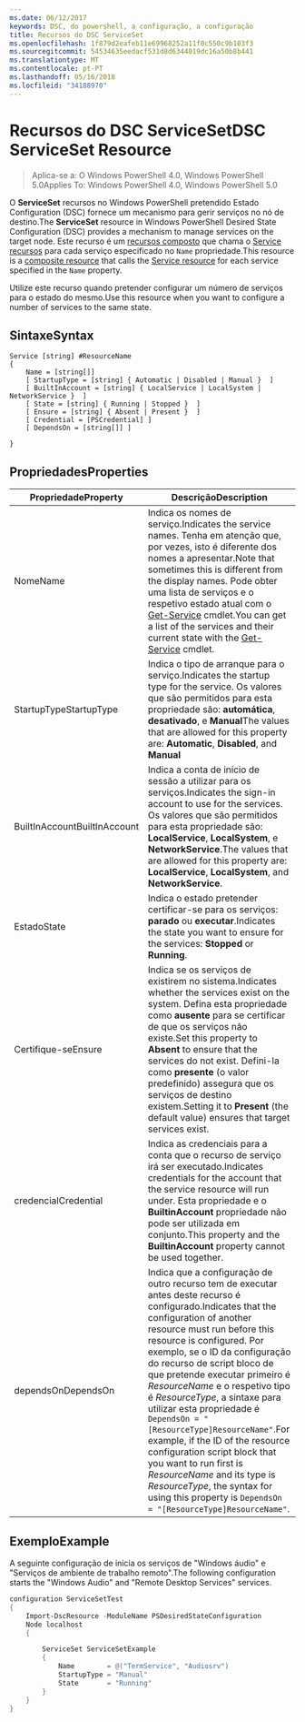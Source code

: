 ```yaml
---
ms.date: 06/12/2017
keywords: DSC, do powershell, a configuração, a configuração
title: Recursos do DSC ServiceSet
ms.openlocfilehash: 1f879d2eafeb11e69968252a11f0c550c9b103f3
ms.sourcegitcommit: 54534635eedacf531d8d6344019dc16a50b8b441
ms.translationtype: MT
ms.contentlocale: pt-PT
ms.lasthandoff: 05/16/2018
ms.locfileid: "34188970"
---
```

# <a name="dsc-serviceset-resource"></a><span data-ttu-id="4e0bd-103">Recursos do DSC ServiceSet</span><span class="sxs-lookup"><span data-stu-id="4e0bd-103">DSC ServiceSet Resource</span></span>

> <span data-ttu-id="4e0bd-104">Aplica-se a: O Windows PowerShell 4.0, Windows PowerShell 5.0</span><span class="sxs-lookup"><span data-stu-id="4e0bd-104">Applies To: Windows PowerShell 4.0, Windows PowerShell 5.0</span></span>


<span data-ttu-id="4e0bd-105">O **ServiceSet** recursos no Windows PowerShell pretendido Estado Configuration (DSC) fornece um mecanismo para gerir serviços no nó de destino.</span><span class="sxs-lookup"><span data-stu-id="4e0bd-105">The **ServiceSet** resource in Windows PowerShell Desired State Configuration (DSC) provides a mechanism to manage services on the target node.</span></span> <span data-ttu-id="4e0bd-106">Este recurso é um [recursos composto](authoringResourceComposite.md) que chama o [Service recursos](serviceResource.md) para cada serviço especificado no `Name` propriedade.</span><span class="sxs-lookup"><span data-stu-id="4e0bd-106">This resource is a [composite resource](authoringResourceComposite.md) that calls the [Service resource](serviceResource.md) for each service specified in the `Name` property.</span></span>

<span data-ttu-id="4e0bd-107">Utilize este recurso quando pretender configurar um número de serviços para o estado do mesmo.</span><span class="sxs-lookup"><span data-stu-id="4e0bd-107">Use this resource when you want to configure a number of services to the same state.</span></span>

## <a name="syntax"></a><span data-ttu-id="4e0bd-108">Sintaxe</span><span class="sxs-lookup"><span data-stu-id="4e0bd-108">Syntax</span></span>

```
Service [string] #ResourceName
{
    Name = [string[]]
    [ StartupType = [string] { Automatic | Disabled | Manual }  ]
    [ BuiltInAccount = [string] { LocalService | LocalSystem | NetworkService }  ]
    [ State = [string] { Running | Stopped }  ]
    [ Ensure = [string] { Absent | Present }  ]
    [ Credential = [PSCredential] ]
    [ DependsOn = [string[]] ]

}
```

## <a name="properties"></a><span data-ttu-id="4e0bd-109">Propriedades</span><span class="sxs-lookup"><span data-stu-id="4e0bd-109">Properties</span></span>

|  <span data-ttu-id="4e0bd-110">Propriedade</span><span class="sxs-lookup"><span data-stu-id="4e0bd-110">Property</span></span>  |  <span data-ttu-id="4e0bd-111">Descrição</span><span class="sxs-lookup"><span data-stu-id="4e0bd-111">Description</span></span>   |
|---|---|
| <span data-ttu-id="4e0bd-112">Nome</span><span class="sxs-lookup"><span data-stu-id="4e0bd-112">Name</span></span>| <span data-ttu-id="4e0bd-113">Indica os nomes de serviço.</span><span class="sxs-lookup"><span data-stu-id="4e0bd-113">Indicates the service names.</span></span> <span data-ttu-id="4e0bd-114">Tenha em atenção que, por vezes, isto é diferente dos nomes a apresentar.</span><span class="sxs-lookup"><span data-stu-id="4e0bd-114">Note that sometimes this is different from the display names.</span></span> <span data-ttu-id="4e0bd-115">Pode obter uma lista de serviços e o respetivo estado atual com o [Get-Service](https://technet.microsoft.com/library/hh849804.aspx) cmdlet.</span><span class="sxs-lookup"><span data-stu-id="4e0bd-115">You can get a list of the services and their current state with the [Get-Service](https://technet.microsoft.com/library/hh849804.aspx) cmdlet.</span></span>|
| <span data-ttu-id="4e0bd-116">StartupType</span><span class="sxs-lookup"><span data-stu-id="4e0bd-116">StartupType</span></span>| <span data-ttu-id="4e0bd-117">Indica o tipo de arranque para o serviço.</span><span class="sxs-lookup"><span data-stu-id="4e0bd-117">Indicates the startup type for the service.</span></span> <span data-ttu-id="4e0bd-118">Os valores que são permitidos para esta propriedade são: **automática**, **desativado**, e **Manual**</span><span class="sxs-lookup"><span data-stu-id="4e0bd-118">The values that are allowed for this property are: **Automatic**, **Disabled**, and **Manual**</span></span>|
| <span data-ttu-id="4e0bd-119">BuiltInAccount</span><span class="sxs-lookup"><span data-stu-id="4e0bd-119">BuiltInAccount</span></span>| <span data-ttu-id="4e0bd-120">Indica a conta de início de sessão a utilizar para os serviços.</span><span class="sxs-lookup"><span data-stu-id="4e0bd-120">Indicates the sign-in account to use for the services.</span></span> <span data-ttu-id="4e0bd-121">Os valores que são permitidos para esta propriedade são: **LocalService**, **LocalSystem**, e **NetworkService**.</span><span class="sxs-lookup"><span data-stu-id="4e0bd-121">The values that are allowed for this property are: **LocalService**, **LocalSystem**, and **NetworkService**.</span></span>|
| <span data-ttu-id="4e0bd-122">Estado</span><span class="sxs-lookup"><span data-stu-id="4e0bd-122">State</span></span>| <span data-ttu-id="4e0bd-123">Indica o estado pretender certificar-se para os serviços: **parado** ou **executar**.</span><span class="sxs-lookup"><span data-stu-id="4e0bd-123">Indicates the state you want to ensure for the services: **Stopped** or **Running**.</span></span>|
| <span data-ttu-id="4e0bd-124">Certifique-se</span><span class="sxs-lookup"><span data-stu-id="4e0bd-124">Ensure</span></span>| <span data-ttu-id="4e0bd-125">Indica se os serviços de existirem no sistema.</span><span class="sxs-lookup"><span data-stu-id="4e0bd-125">Indicates whether the services exist on the system.</span></span> <span data-ttu-id="4e0bd-126">Defina esta propriedade como **ausente** para se certificar de que os serviços não existe.</span><span class="sxs-lookup"><span data-stu-id="4e0bd-126">Set this property to **Absent** to ensure that the services do not exist.</span></span> <span data-ttu-id="4e0bd-127">Defini-la como **presente** (o valor predefinido) assegura que os serviços de destino existem.</span><span class="sxs-lookup"><span data-stu-id="4e0bd-127">Setting it to **Present** (the default value) ensures that target services exist.</span></span>|
| <span data-ttu-id="4e0bd-128">credencial</span><span class="sxs-lookup"><span data-stu-id="4e0bd-128">Credential</span></span>| <span data-ttu-id="4e0bd-129">Indica as credenciais para a conta que o recurso de serviço irá ser executado.</span><span class="sxs-lookup"><span data-stu-id="4e0bd-129">Indicates credentials for the account that the service resource will run under.</span></span> <span data-ttu-id="4e0bd-130">Esta propriedade e o **BuiltinAccount** propriedade não pode ser utilizada em conjunto.</span><span class="sxs-lookup"><span data-stu-id="4e0bd-130">This property and the **BuiltinAccount** property cannot be used together.</span></span>|
| <span data-ttu-id="4e0bd-131">dependsOn</span><span class="sxs-lookup"><span data-stu-id="4e0bd-131">DependsOn</span></span>| <span data-ttu-id="4e0bd-132">Indica que a configuração de outro recurso tem de executar antes deste recurso é configurado.</span><span class="sxs-lookup"><span data-stu-id="4e0bd-132">Indicates that the configuration of another resource must run before this resource is configured.</span></span> <span data-ttu-id="4e0bd-133">Por exemplo, se o ID da configuração do recurso de script bloco de que pretende executar primeiro é *ResourceName* e o respetivo tipo é *ResourceType*, a sintaxe para utilizar esta propriedade é `DependsOn = "[ResourceType]ResourceName"`.</span><span class="sxs-lookup"><span data-stu-id="4e0bd-133">For example, if the ID of the resource configuration script block that you want to run first is *ResourceName* and its type is *ResourceType*, the syntax for using this property is `DependsOn = "[ResourceType]ResourceName"`.</span></span>|



## <a name="example"></a><span data-ttu-id="4e0bd-134">Exemplo</span><span class="sxs-lookup"><span data-stu-id="4e0bd-134">Example</span></span>

<span data-ttu-id="4e0bd-135">A seguinte configuração de inicia os serviços de "Windows áudio" e "Serviços de ambiente de trabalho remoto".</span><span class="sxs-lookup"><span data-stu-id="4e0bd-135">The following configuration starts the "Windows Audio" and "Remote Desktop Services" services.</span></span>

```powershell
configuration ServiceSetTest
{
    Import-DscResource -ModuleName PSDesiredStateConfiguration
    Node localhost
    {

        ServiceSet ServiceSetExample
        {
            Name        = @("TermService", "Audiosrv")
            StartupType = "Manual"
            State       = "Running"
        }
    }
}
```
